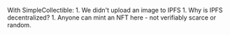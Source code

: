 With SimpleCollectible:
    1. We didn't upload an image to IPFS
    1. Why is IPFS decentralized?
    1. Anyone can mint an NFT here - not verifiably scarce or random.